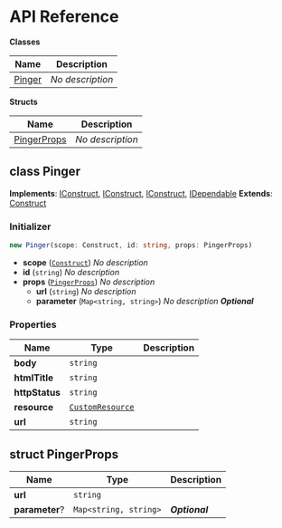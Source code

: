 # API Reference

**Classes**

Name|Description
----|-----------
[Pinger](#cdk-http-pinger-pinger)|*No description*


**Structs**

Name|Description
----|-----------
[PingerProps](#cdk-http-pinger-pingerprops)|*No description*



## class Pinger  <a id="cdk-http-pinger-pinger"></a>



__Implements__: [IConstruct](#constructs-iconstruct), [IConstruct](#aws-cdk-core-iconstruct), [IConstruct](#constructs-iconstruct), [IDependable](#aws-cdk-core-idependable)
__Extends__: [Construct](#aws-cdk-core-construct)

### Initializer




```ts
new Pinger(scope: Construct, id: string, props: PingerProps)
```

* **scope** (<code>[Construct](#aws-cdk-core-construct)</code>)  *No description*
* **id** (<code>string</code>)  *No description*
* **props** (<code>[PingerProps](#cdk-http-pinger-pingerprops)</code>)  *No description*
  * **url** (<code>string</code>)  *No description* 
  * **parameter** (<code>Map<string, string></code>)  *No description* __*Optional*__



### Properties


Name | Type | Description 
-----|------|-------------
**body** | <code>string</code> | <span></span>
**htmlTitle** | <code>string</code> | <span></span>
**httpStatus** | <code>string</code> | <span></span>
**resource** | <code>[CustomResource](#aws-cdk-core-customresource)</code> | <span></span>
**url** | <code>string</code> | <span></span>



## struct PingerProps  <a id="cdk-http-pinger-pingerprops"></a>






Name | Type | Description 
-----|------|-------------
**url** | <code>string</code> | <span></span>
**parameter**? | <code>Map<string, string></code> | __*Optional*__



